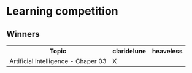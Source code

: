 # Learning competition

## Winners

<table>
  <tr>
    <th>Topic</th>
    <th>claridelune</th>
    <th>heaveless</th>
  </tr>
  <tr>
    <td>Artificial Intelligence - Chaper 03</td>
    <td>X</td>
    <td></td>
  </tr>
</table>
